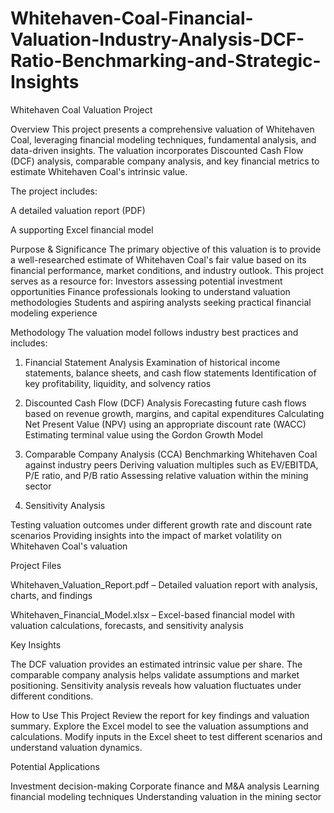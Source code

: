 # Whitehaven-Coal-Financial-Valuation-Industry-Analysis-DCF-Ratio-Benchmarking-and-Strategic-Insights
Whitehaven Coal Valuation Project

Overview
This project presents a comprehensive valuation of Whitehaven Coal, leveraging financial modeling techniques, fundamental analysis, and data-driven insights. The valuation incorporates Discounted Cash Flow (DCF) analysis, comparable company analysis, and key financial metrics to estimate Whitehaven Coal's intrinsic value.

The project includes:

A detailed valuation report (PDF)

A supporting Excel financial model

Purpose & Significance
The primary objective of this valuation is to provide a well-researched estimate of Whitehaven Coal's fair value based on its financial performance, market conditions, and industry outlook. This project serves as a resource for:
Investors assessing potential investment opportunities
Finance professionals looking to understand valuation methodologies
Students and aspiring analysts seeking practical financial modeling experience

Methodology
The valuation model follows industry best practices and includes:

1. Financial Statement Analysis
Examination of historical income statements, balance sheets, and cash flow statements
Identification of key profitability, liquidity, and solvency ratios

2. Discounted Cash Flow (DCF) Analysis
Forecasting future cash flows based on revenue growth, margins, and capital expenditures
Calculating Net Present Value (NPV) using an appropriate discount rate (WACC)
Estimating terminal value using the Gordon Growth Model

3. Comparable Company Analysis (CCA)
Benchmarking Whitehaven Coal against industry peers
Deriving valuation multiples such as EV/EBITDA, P/E ratio, and P/B ratio
Assessing relative valuation within the mining sector

4. Sensitivity Analysis

Testing valuation outcomes under different growth rate and discount rate scenarios
Providing insights into the impact of market volatility on Whitehaven Coal's valuation

Project Files

Whitehaven_Valuation_Report.pdf – Detailed valuation report with analysis, charts, and findings

Whitehaven_Financial_Model.xlsx – Excel-based financial model with valuation calculations, forecasts, and sensitivity analysis

Key Insights

The DCF valuation provides an estimated intrinsic value per share.
The comparable company analysis helps validate assumptions and market positioning.
Sensitivity analysis reveals how valuation fluctuates under different conditions.

How to Use This Project
Review the report for key findings and valuation summary.
Explore the Excel model to see the valuation assumptions and calculations.
Modify inputs in the Excel sheet to test different scenarios and understand valuation dynamics.

Potential Applications

Investment decision-making
Corporate finance and M&A analysis
Learning financial modeling techniques
Understanding valuation in the mining sector



